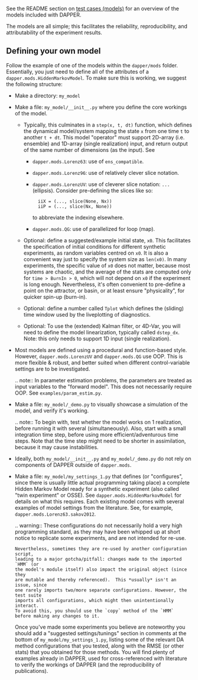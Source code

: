 See the README section on
[test cases (models)](https://github.com/nansencenter/DAPPER#Test-cases-models)
for an overview of the models included with DAPPER.

The models are all simple;
this facilitates the reliability, reproducibility, and attributability
of the experiment results.

## Defining your own model

Follow the example of one of the models within the `dapper/mods` folder.
Essentially, you just need to define all of the attributes of a
`dapper.mods.HiddenMarkovModel`.
To make sure this is working, we suggest the following structure:

- Make a directory: `my_model`

- Make a file: `my_model/__init__.py` where you define the core
  workings of the model.
    - Typically, this culminates in a `step(x, t, dt)` function,
      which defines the dynamical model/system mapping the state `x`
      from one time `t` to another `t + dt`.
      This model "operator" must support 2D-array (i.e. ensemble)
      and 1D-array (single realization) input, and return output of the same
      number of dimensions (as the input).
      See

        - `dapper.mods.Lorenz63`: use of `ens_compatible`.
        - `dapper.mods.Lorenz96`: use of relatively clever slice notation.
        - `dapper.mods.LorenzUV`: use of cleverer slice notation: `...` (ellipsis).
          Consider pre-defining the slices like so:

                iiX = (..., slice(None, Nx))
                iiP = (..., slice(Nx, None))

            to abbreviate the indexing elsewhere.

        - `dapper.mods.QG`: use of parallelized for loop (map).

    - Optional: define a suggested/example initial state, `x0`.
      This facilitates the specification of initial conditions for different synthetic
      experiments, as random variables centred on `x0`.  It is also a
      convenient way just to specify the system size as `len(x0)`.  In many
      experiments, the specific value of `x0` does not matter, because most
      systems are chaotic, and the average of the stats are computed only for
      `time > BurnIn > 0`, which will not depend on `x0` if the experiment is
      long enough.  Nevertheless, it's often convenient to pre-define a point
      on the attractor, or basin, or at least ensure "physicality", for
      quicker spin-up (burn-in).

    - Optional: define a number called `Tplot` which defines
      the (sliding) time window used by the liveplotting of diagnostics.

    - Optional: To use the (extended) Kalman filter, or 4D-Var,
      you will need to define the model linearization, typically called `dstep_dx`.
      Note: this only needs to support 1D input (single realization).

- Most models are defined using a procedural and function-based style.
  However, `dapper.mods.LorenzUV` and `dapper.mods.QG` use OOP.
  This is more flexible & robust, and better suited when different
  control-variable settings are to be investigated.

    .. note::
        In parameter estimation problems, the parameters are treated as input
        variables to the "forward model". This does not necessarily require
        OOP. See `examples/param_estim.py`.

- Make a file: `my_model/_demo.py` to visually showcase
  a simulation of the model, and verify it's working.

    .. note::
        To begin with, test whether the model works on 1 realization,
        before running it with several (simultaneously).
        Also, start with a small integration time step,
        before using more efficient/adventurous time steps.
        Note that the time step might need to be shorter in assimilation,
        because it may cause instabilities.

- Ideally, both `my_model/__init__.py` and `my_model/_demo.py`
  do not rely on components of DAPPER outside of `dapper.mods`.

- Make a file: `my_model/my_settings_1.py` that defines
    (or "configures", since there is usually little actual programming taking place)
    a complete Hidden Markov Model ready for a synthetic experiment
    (also called "twin experiment" or OSSE).
    See `dapper.mods.HiddenMarkovModel` for details on what this requires.
    Each existing model comes with several examples of model settings from the literature.
    See, for example, `dapper.mods.Lorenz63.sakov2012`.

    .. warning::
      These configurations do not necessarily hold a very high programming standard,
      as they may have been whipped up at short notice to replicate some experiments,
      and are not intended for re-use.

      Nevertheless, sometimes they are re-used by another configuration script,
      leading to a major gotcha/pitfall: changes made to the imported `HMM` (or
      the model's module itself) also impact the original object (since they
      are mutable and thereby referenced).  This *usually* isn't an issue, since
      one rarely imports two/more separate configurations. However, the test suite
      imports all configurations, which might then unintentionally interact.
      To avoid this, you should use the `copy` method of the `HMM`
      before making any changes to it.

    Once you've made some experiments you believe are noteworthy you should add a
    "suggested settings/tunings" section in comments at the bottom of
    `my_model/my_settings_1.py`, listing some of the relevant DA method
    configurations that you tested, along with the RMSE (or other stats) that
    you obtained for those methods.  You will find plenty of examples already in
    DAPPER, used for cross-referenced with literature to verify the workings of DAPPER
    (and the reproducibility of publications).
